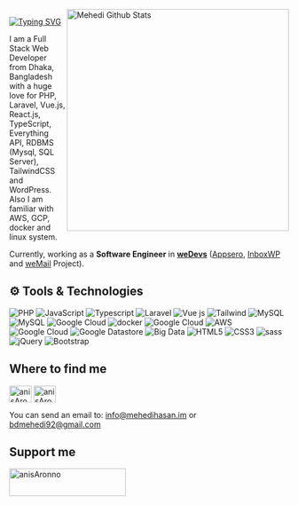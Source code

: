 <img align="right" width="400" src="https://github-readme-stats.vercel.app/api?username=bdmehedi&theme=vue-dark&show_icons=true&hide_border=true&count_private=true" alt="Mehedi Github Stats"/>

[![Typing SVG](https://readme-typing-svg.demolab.com?font=Grenze&size=28&duration=4000&pause=2000&color=8A38D5&width=300&lines=Hi,+++I'm+Mehedi+Hasan)](https://github.com/bdmehedi)

I am a Full Stack Web Developer from Dhaka, Bangladesh with a huge love for PHP, Laravel, Vue.js, React.js, TypeScript, Everything API, RDBMS (Mysql, SQL Server), TailwindCSS and WordPress. Also I am familiar with AWS, GCP, docker and linux system.

Currently, working as a **Software Engineer** in **[weDevs](https://wedevs.com/about/team)** ([Appsero](https://appsero.com), [InboxWP](https://inboxwp.com) and [weMail](https://getwemail.io) Project).


##  ⚙️ Tools & Technologies

<p align="left">

<img alt="PHP" src="https://img.shields.io/badge/PHP%20-%23FF9900.svg?&style=for-the-badge&logo=php&logoColor=white"/>
<img alt="JavaScript" src="https://img.shields.io/badge/javascript%20-%23323330.svg?&style=for-the-badge&logo=javascript&logoColor=%23F7DF1E"/>
<img alt="Typescript" src="https://img.shields.io/badge/typescript%20-%230769AD.svg?&style=for-the-badge&logo=typescript&logoColor=white"/>
<img alt="Laravel" src="https://img.shields.io/badge/laravel%20-%23563D7C.svg?&style=for-the-badge&logo=laravel&logoColor=red"/>
<img alt="Vue js" src="https://img.shields.io/badge/Vue.js-35495E?style=for-the-badge&logo=vuedotjs&logoColor=4FC08D"/>
<img alt="Tailwind" src="https://img.shields.io/badge/tailwind%20-%23563D7C.svg?&style=for-the-badge&logo=css3&logoColor=white"/>
<img alt="MySQL" src="https://img.shields.io/badge/mysql-%2300f.svg?&style=for-the-badge&logo=mysql&logoColor=white"/>
<img alt="MySQL" src="https://img.shields.io/badge/redis-%2300f.svg?&style=for-the-badge&logo=redis&logoColor=white"/>
<img alt="Google Cloud" src="https://img.shields.io/badge/ngnix%20-%2300f.svg?&style=for-the-badge&logo=Google Cloud&logoColor=white"/>
<img alt="docker" src="https://img.shields.io/badge/docker%20-%2300f.svg?&style=for-the-badge&logo=docker&logoColor=white"/>
<img alt="Google Cloud" src="https://img.shields.io/badge/VPS%20-%23563D7C.svg?&style=for-the-badge&logo=Google Cloud&logoColor=white"/>
<img alt="AWS" src="https://img.shields.io/badge/aws%20-%23FF9900.svg?&style=for-the-badge&logo=Google Cloud&logoColor=white"/>
<img alt="Google Cloud" src="https://img.shields.io/badge/google cloud%20-%ff0.svg?&style=for-the-badge&logo=Google Cloud&logoColor=white"/>
<img alt="Google Datastore" src="https://img.shields.io/badge/Google Datastore%20-%ff0.svg?&style=for-the-badge&logo=Google Cloud&logoColor=white"/>
<img alt="Big Data" src="https://img.shields.io/badge/Big Data%20-%ff0.svg?&style=for-the-badge&logo=Google Cloud&logoColor=white"/>
<img alt="HTML5" src="https://img.shields.io/badge/html5%20-%23E34F26.svg?&style=for-the-badge&logo=html5&logoColor=white"/>
<img alt="CSS3" src="https://img.shields.io/badge/css3%20-%231572B6.svg?&style=for-the-badge&logo=css3&logoColor=white"/>
<img alt="sass" src="https://img.shields.io/badge/sass%20-%231572B6.svg?&style=for-the-badge&logo=sass&logoColor=white"/>
<img alt="jQuery" src="https://img.shields.io/badge/jquery%20-%230769AD.svg?&style=for-the-badge&logo=jquery&logoColor=white"/>
<img alt="Bootstrap" src="https://img.shields.io/badge/bootstrap%20-%23563D7C.svg?&style=for-the-badge&logo=bootstrap&logoColor=white"/>

</p>

## Where to find me
<p align="left">
<a href="https://linkedin.com/in/bdmehedi" target="blank"><img align="center" src="https://raw.githubusercontent.com/rahuldkjain/github-profile-readme-generator/master/src/images/icons/Social/linked-in-alt.svg" alt="anisAronno" height="30" width="40" /></a>
 <a href="https://facebook.com/bdmehedi.m" target="blank"><img align="center" src="https://raw.githubusercontent.com/rahuldkjain/github-profile-readme-generator/master/src/images/icons/Social/facebook.svg" alt="anisAronno" height="30" width="40" /></a>
 

You can send an email to: [info@mehedihasan.im](mailto:info@mehedihasan.im) or [bdmehedi92@gmail.com](mailto:bdmehedi92@gmail.com)
 
</p>

## Support me

<p><a href="https://www.buymeacoffee.com/bdmehedi" target="_blank"> <img align="left" src="https://cdn.buymeacoffee.com/buttons/v2/default-yellow.png" height="50" width="210" alt="anisAronno" /></a></p>

<br>

